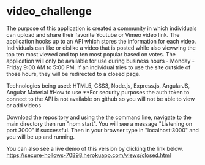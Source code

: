 # video_challenge
The purpose of this application is created a community in which individuals can upload and share their favorite Youtube or Vimeo video link. The application hooks up to an API which stores the information for each video. 
Individuals can like or dislike a video that is posted while also viewwing the top ten most viewed and top ten most popular based on votes.
The application will only be available for use during business hours - Monday - Friday 9:00 AM to 5:00 PM. 
If an individual tries to use the site outside of those hours, they will be redirected to a closed page. 

Technologies being used: HTML5, CSS3, Node.js, Express.js, AngularJS, Angular Material
#How to use
**For security purposes the auth token to connect to the API is not available on github so you will not be able to view or add videos

Download the repository and using the the command line, navigate to the main directory then run "npm start".
You will see a message "Listening on port 3000" if successful. 
Then in your browser type in "localhost:3000" and you will be up and running. 

You can also see a live demo of this version by clicking the link below.
https://secure-hollows-70898.herokuapp.com/views/closed.html

